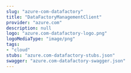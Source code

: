 ```yaml
---
slug: "azure-com-datafactory"
title: "DataFactoryManagementClient"
provider: "azure.com"
description: null
logo: "azure.com-datafactory-logo.png"
logoMediaType: "image/png"
tags:
- "cloud"
stubs: "azure.com-datafactory-stubs.json"
swagger: "azure.com-datafactory-swagger.json"
---
```


